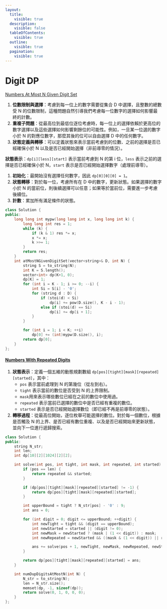 ```yaml
---
layout:
  title:
    visible: true
  description:
    visible: false
  tableOfContents:
    visible: true
  outline:
    visible: true
  pagination:
    visible: true
---
```


# Digit DP

[Numbers At Most N Given Digit Set](https://leetcode.com/problems/numbers-at-most-n-given-digit-set)

1. **位數限制與選擇**：考慮到每一位上的數字需要從集合 D 中選擇，且整數的總數受 N 的位數限制，這種問題自然引導我們考慮每一位數字的選擇如何影響最終的計數。
2. **重複子問題**：從最高位到最低位逐位考慮時，每一位上的選擇依賴於更高位的數字選擇以及這些選擇如何影響剩餘位的可能性。例如，一旦某一位選的數字小於 N 的對應位數字，那麼其後的位可以自由選擇 D 中的任何數字。
3. **狀態定義與轉移**：可以定義狀態來表示當前考慮到的位數、之前的選擇是否已經確保小於 N 以及是否已經開始選擇（非前導零的情況）。

**狀態表示**：`dp[i][less][start]` 表示當前考慮到 N 的第 i 位，`less` 表示之前的選擇是否已經確保小於 N，`start` 表示是否已經開始選擇數字（處理前導零）。

1. **初始化**：最開始沒有選擇任何數字，因此 `dp[0][0][0] = 1`。
2. **狀態轉移**：對於每一位，考慮所有在 D 中的數字，更新狀態。如果選擇的數字小於 N 的當前位，則後續選擇可以任意；如果等於當前位，需要進一步考慮後續位。
3. **計數**：累加所有滿足條件的狀態。

```cpp
class Solution {
public:
    long long int mypw(long long int x, long long int k) {
        long long int res = 1;
        while (k) {
            if (k & 1) res *= x;
            x *= x;
            k >>= 1;
        }
        return res;
    }
    int atMostNGivenDigitSet(vector<string>& D, int N) {
        string S = to_string(N);
        int K = S.length();
        vector<int> dp(K+1, 0);
        dp[K] = 1; 
        for (int i = K - 1; i >= 0; --i) {
            int Si = S[i] - '0';
            for (string d : D) {
                if (stoi(d) < Si) 
                    dp[i] += pow(D.size(), K - i - 1);
                else if (stoi(d) == Si)
                    dp[i] += dp[i + 1];
            }
        }

        for (int i = 1; i < K; ++i)
            dp[0] += (int)mypw(D.size(), i);
        return dp[0];
    }
};
```

#### [Numbers With Repeated Digits](https://leetcode.com/problems/numbers-with-repeated-digits)

1. **狀態表示**：定義一個五維的動態規劃數組 `dp[pos][tight][mask][repeated][started]`，其中：
   * `pos` 表示當前處理到 N 的第幾位（從左到右）。
   * `tight` 表示當前的數位是否受到 N 的上界限制。
   * `mask`用來表示哪些數位已經在之前的數位中使用過。
   * `repeated` 表示當前已選擇的數位中是否已經有重複的數位。
   * `started` 表示是否已經開始選擇數位（即已經不再是前導零的狀態）。
2. **轉移過程**：從最高位開始，逐位枚舉可能選擇的數位。對於每一個數位，根據是否觸及 N 的上界、是否已經有數位重複、以及是否已經開始來更新狀態，並向下一位進行遞歸搜索。

```cpp
class Solution {
public:
    string N_str;
    int len;
    int dp[10][2][1024][2][2];

    int solve(int pos, int tight, int mask, int repeated, int started) {
        if (pos == len) {
            return repeated && started;
        }

        if (dp[pos][tight][mask][repeated][started] != -1) {
            return dp[pos][tight][mask][repeated][started];
        }

        int upperBound = tight ? N_str[pos] - '0' : 9;
        int ans = 0;

        for (int digit = 0; digit <= upperBound; ++digit) {
            int newTight = tight && (digit == upperBound);
            int newStarted = started || (digit != 0);
            int newMask = newStarted ? (mask | (1 << digit)) : mask;
            int newRepeated = newStarted && ((mask & (1 << digit)) || repeated);

            ans += solve(pos + 1, newTight, newMask, newRepeated, newStarted);
        }

        return dp[pos][tight][mask][repeated][started] = ans;
    }

    int numDupDigitsAtMostN(int N) {
        N_str = to_string(N);
        len = N_str.size();
        memset(dp, -1, sizeof(dp));
        return solve(0, 1, 0, 0, 0);
    }
};
```

